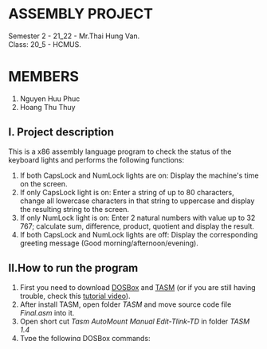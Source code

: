# ASSEMBLY PROJECT
Semester 2 - 21_22 - Mr.Thai Hung Van.\
Class: 20_5 - HCMUS.
# MEMBERS
1. Nguyen Huu Phuc
2. Hoang Thu Thuy
## I. Project description
This is a x86 assembly language program to check the status of the keyboard lights and performs the following functions:
1. If both CapsLock and NumLock lights are on: Display the machine's time on the screen.
2. If only CapsLock light is on: Enter a string of up to 80 characters, change all lowercase characters in that string to uppercase and display the resulting string to the screen.
3. If only NumLock light is on: Enter 2 natural numbers with value up to 32 767;  calculate sum, difference, product, quotient and display the result.
4. If both CapsLock and NumLock lights are off: Display the corresponding greeting message (Good morning/afternoon/evening).
## II.How to run the program
1. First you need to download [DOSBox](https://www.dosbox.com/download.php?main=1) and [TASM](https://www.pconlife.com/viewfileinfo/tasm-1-4-windows-7-windows-8-64-bit-techapple-net-exe/) (or if you are still having trouble, check thís [tutorial video](https://www.youtube.com/watch?v=JH-OCVkj3EY)). 
2. After install TASM, open folder *TASM* and move source code file *Final.asm* into it.
3. Open short cut *Tasm AutoMount Manual Edit-Tlink-TD* in folder *TASM 1.4*
4. Type the following DOSBox commands:
    - tasm final
    - tlink final
    - final.exe
5. Notice: if your laptop keyboard does not have ScrollLock, you can use *On-Screen Keyboard* app that is always available in windows operating system.
## III. Special knowledge
> **Get system time:** 
    - Int 21h, 2Ch.
    - Input: AH = 2Ch
    - Output: CH = hour, CL = minute, DH = second
> **Get shift status:** 
    - Int 16h, 2h
    - Input: AH = 2h
    - Output: AL = Shift status. [Details](http://vitaly_filatov.tripod.com/ng/asm/asm_027.3.html).



## IV. Demo Video
- <https://www.youtube.com/watch?v=mIuBjXyFAFE>